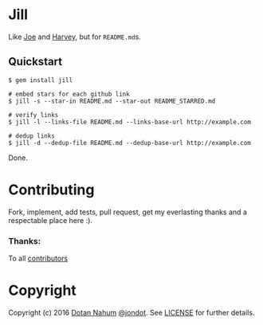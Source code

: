 # Jill

Like [Joe](https://github.com/karan/joe) and [Harvey](https://github.com/architv/harvey), but for `README.md`s.


## Quickstart

```
$ gem install jill

# embed stars for each github link
$ jill -s --star-in README.md --star-out README_STARRED.md

# verify links
$ jill -l --links-file README.md --links-base-url http://example.com

# dedup links
$ jill -d --dedup-file README.md --dedup-base-url http://example.com
```

Done.

# Contributing

Fork, implement, add tests, pull request, get my everlasting thanks and a respectable place here :).

### Thanks:

To all [contributors](https://github.com/jondot/tiny-cli-ruby-gem/graphs/contributors)

# Copyright

Copyright (c) 2016 [Dotan Nahum](http://gplus.to/dotan) [@jondot](http://twitter.com/jondot). See [LICENSE](LICENSE.txt) for further details.
